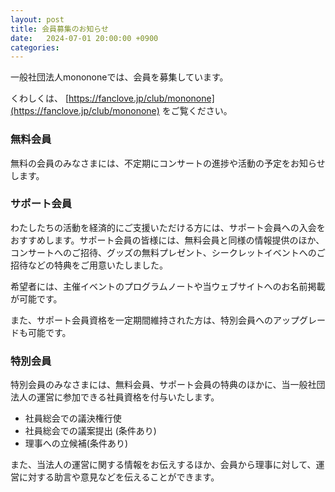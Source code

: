 ```yaml
---
layout: post
title: 会員募集のお知らせ 
date:   2024-07-01 20:00:00 +0900
categories: 
---
```


一般社団法人monononeでは、会員を募集しています。

くわしくは、 [https://fanclove.jp/club/mononone](https://fanclove.jp/club/mononone) をご覧ください。

### 無料会員
無料の会員のみなさまには、不定期にコンサートの進捗や活動の予定をお知らせします。

### サポート会員
わたしたちの活動を経済的にご支援いただける方には、サポート会員への入会をおすすめします。サポート会員の皆様には、無料会員と同様の情報提供のほか、コンサートへのご招待、グッズの無料プレゼント、シークレットイベントへのご招待などの特典をご用意いたしました。

希望者には、主催イベントのプログラムノートや当ウェブサイトへのお名前掲載が可能です。

また、サポート会員資格を一定期間維持された方は、特別会員へのアップグレードも可能です。

### 特別会員
特別会員のみなさまには、無料会員、サポート会員の特典のほかに、当一般社団法人の運営に参加できる社員資格を付与いたします。
- 社員総会での議決権行使
- 社員総会での議案提出 (条件あり)
- 理事への立候補(条件あり)

また、当法人の運営に関する情報をお伝えするほか、会員から理事に対して、運営に対する助言や意見などを伝えることができます。

